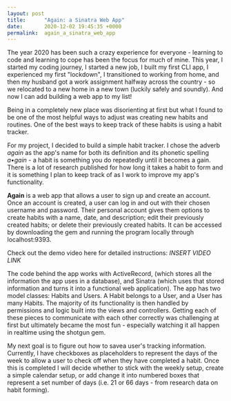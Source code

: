 ```yaml
---
layout: post
title:      "Again: a Sinatra Web App"
date:       2020-12-02 19:45:35 +0000
permalink:  again_a_sinatra_web_app
---
```



The year 2020 has been such a crazy experience for everyone - learning to code and learning to cope has been the focus for much of mine. This year, I started my coding journey, I started a new job, I built my first CLI app, I experienced my first "lockdown", I transitioned to working from home, and then my husband got a work assignment halfway across the country - so we relocated to a new home in a new town (luckily safely and soundly). And now I can add building a web app to my list!

Being in a completely new place was disorienting at first but what I found to be one of the most helpful ways to adjust was creating new habits and routines. One of the best ways to keep track of these habits is using a habit tracker.

For my project, I decided to build a simple habit tracker. I chose the adverb *again* as the app's name for both its definition and its phonetic spelling *a•gain* - a habit is something you do repeatedly until it becomes a gain. There is a lot of research published for how long it takes a habit to form and it is something I plan to keep track of as I work to improve my app's functionality.

**Again** is a web app that allows a user to sign up and create an account. Once an account is created, a user can log in and out with their chosen username and password. Their personal account gives them options to create habits with a name, date, and description; edit their previously created habits; or delete their previously created habits. It can be accessed by downloading the gem and running the program locally through localhost:9393. 

Check out the demo video here for detailed instructions: *INSERT VIDEO LINK*

The code behind the app works with ActiveRecord, (which stores all the information the app uses in a database), and Sinatra (which uses that stored information and turns it into a functional web application). The app has two model classes: Habits and Users. A Habit belongs to a User, and a User has many Habits. The majority of its functionality is then handled by permissions and logic built into the views and controllers. Getting each of these pieces to communicate with each other correctly was challenging at first but ultimately became the most fun - especially watching it all happen in realtime using the shotgun gem. 

My next goal is to figure out how to savea user's tracking information. Currently, I have checkboxes as placeholders to represent the days of the week to allow a user to check off when they have completed a habit. Once this is completed I will decide whether to stick with the weekly setup, create a simple calendar setup, or add change it into numbered boxes that represent a set number of days (i.e. 21 or 66 days - from research data on habit forming).
